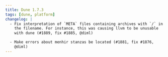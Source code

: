 ```yaml
---
title: Dune 1.7.3
tags: [dune, platform]
changelog: |
  - Fix interpretation of `META` files containing archives with `/` in
    the filename. For instance, this was causing llvm to be unusable
    with dune (#1889, fix #1885, @diml)

  - Make errors about menhir stanzas be located (#1881, fix #1876,
    @diml)
---
```

